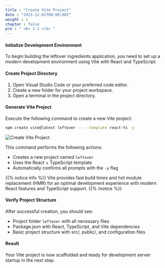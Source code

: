 ```yaml
---
title : "Create Vite Project"
date : "2023-12-01T00:00:00Z"
weight : 1
chapter : false
pre : " <b> 1.1 </b> "
---
```


#### Initialize Development Environment

To begin building the leftover ingredients application, you need to set up a modern development environment using Vite with React and TypeScript.

#### Create Project Directory

1. Open Visual Studio Code or your preferred code editor.
2. Create a new folder for your project workspace.
3. Open a terminal in the project directory.

#### Generate Vite Project

Execute the following command to create a new Vite project:

```bash
npm create vite@latest leftover -- --template react-ts -y
```

![Create Vite Project](/images/1/1-1.png?featherlight=false&width=90pc)

This command performs the following actions:
- Creates a new project named `leftover`
- Uses the React + TypeScript template
- Automatically confirms all prompts with the `-y` flag

{{% notice info %}}
Vite provides fast build times and hot module replacement (HMR) for an optimal development experience with modern React features and TypeScript support.
{{% /notice %}}

#### Verify Project Structure

After successful creation, you should see:
- Project folder `leftover` with all necessary files
- Package.json with React, TypeScript, and Vite dependencies
- Basic project structure with src/, public/, and configuration files

#### Result

Your Vite project is now scaffolded and ready for development server startup in the next step.